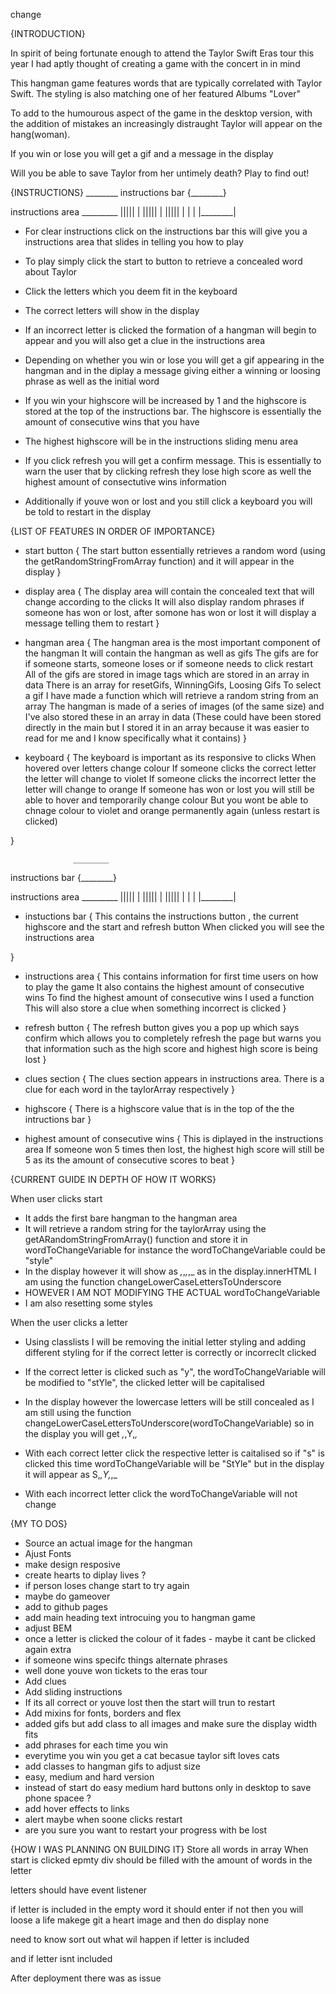 <!-- a guide on what is going to happen in your game in plain english
how you are planning on building it
a list of features the game will include, in order of importance -->

change


{INTRODUCTION}

In spirit of being fortunate enough to attend the Taylor Swift Eras tour this year I had aptly thought of creating a game with the concert in in mind

This hangman game features words that are typically correlated with Taylor Swift. The styling is also matching one of her featured Albums "Lover"

To add to the humourous aspect of the game in the desktop version, with the addition of mistakes an increasingly distraught Taylor will appear on the hang(woman).

If you win or lose you will get a gif and a message in the display

Will you be able to save Taylor from her untimely death?
Play to find out!

{INSTRUCTIONS}
                  ________
instructions bar {________}

instructions area  _________
                  |||||    |
                  |||||    |
                  |||||    |
                  |        |
                  |________|


* For clear instructions click on the instructions bar this will give you a instructions area that slides in telling you how to play

* To play simply click the start to button to retrieve a concealed word about Taylor

* Click the letters which you deem fit in the keyboard

* The correct letters will show in the display

* If an incorrect letter is clicked the formation of a hangman will begin to appear and you will also get a clue in the instructions area

* Depending on whether you win or lose you will get a gif appearing in the hangman and in the diplay a message giving either a winning or loosing phrase as well as the initial word

* If you win your highscore will be increased by 1 and the highscore is stored at the top of the instructions bar. The highscore is essentially the amount of consecutive wins that you have 

* The highest highscore will be in the instructions sliding menu area

* If you click refresh you will get a confirm message. This is essentially to warn the user that by clicking refresh they lose high score as well the highest amount of consectutive wins information

* Additionally if youve won or lost and you still click a keyboard you will be told to restart in the display

{LIST OF FEATURES IN ORDER OF IMPORTANCE}

* start button {
    The start button essentially retrieves a random word (using the getRandomStringFromArray function)
    and it will appear in the display
}

* display area {
    The display area will contain the concealed text that will change according to the clicks
    It will also display random phrases if someone has won or lost, after somone has won or lost it will display  a message telling them to restart
}

* hangman area {
    The hangman area is the most important component of the hangman 
    It will contain the hangman as well as gifs
    The gifs are for if someone starts, someone loses or if someone needs to click restart
    All of the gifs are stored in image tags which are stored in an array in data
    There is an array for resetGifs, WinningGifs, Loosing Gifs
    To select a gif I have made a function which will retrieve a random string from an array
    The hangman is made of a series of images (of the same size) and I've also stored these in an array in data
    (These could have been stored directly in the main but I stored it in an array because it was easier to read for me and I know specifically what it contains)
}

* keyboard {
    The keyboard is important as its responsive to clicks
    When hovered over letters change colour
    If someone clicks the correct letter the letter will change to violet
    If someone clicks the incorrect letter the letter will change to orange
    If someone has won or lost you will still be able to hover and temporarily change colour
    But you wont be able to chnage colour to violet and orange permanently again (unless restart is clicked)

}

                  ________
instructions bar {________}

instructions area  _________
                  |||||    |
                  |||||    |
                  |||||    |
                  |        |
                  |________|


* instuctions bar {
    This contains the instructions button , the current highscore and the start and refresh button
    When clicked you will see the instructions area

}

* instructions area {
    This contains information for first time users on how to play the game 
    It also contains the highest amount of consecutive wins
    To find the highest amount of consecutive wins I used a function
    This will also store a clue when something incorrect is clicked
}

* refresh button {
    The refresh button gives you a pop up which says confirm which allows you to completely refresh the page but warns you that information such as the high score and highest high score is being lost
}

* clues section {
    The clues section appears in instructions area. There is a clue for each word in the taylorArray respectively
}

* highscore {
    There is a highscore value that is in the top of the the intructions bar
}

* highest amount of consecutive wins {
    This is diplayed in the instructions area 
    If someone won 5 times then lost, the highest high score will still be 5 as its the amount of consecutive scores to beat
}

{CURRENT GUIDE IN DEPTH OF HOW IT WORKS}

When user clicks start 

* It adds the first bare hangman to the hangman area
* It will retrieve a random string for the taylorArray using the getARandomStringFromArray() function and store it in wordToChangeVariable
for instance the wordToChangeVariable could be "style" 
* In the display however it will show as _,_,_,_,_ as in the display.innerHTML I am using the function changeLowerCaseLettersToUnderscore
* HOWEVER I AM NOT MODIFYING THE ACTUAL wordToChangeVariable  
* I am also resetting some styles

When the user clicks a letter
* Using classlists I will be removing the initial letter styling and adding different styling for if the correct letter is correctly or incorreclt clicked 
* If the correct letter is clicked such as "y", the wordToChangeVariable will be modified to "stYle",
the clicked letter will be capitalised
* In the display however the lowercase letters will be still concealed as I am still using the function changeLowerCaseLettersToUnderscore(wordToChangeVariable) so in the display you will get _,_,Y,_,_

* With each correct letter click the respective letter is caitalised
so if "s" is clicked this time wordToChangeVariable will be "StYle"
but in the display it will appear as S,_,Y,_,_

* With each incorrect letter click the wordToChangeVariable will not change




{MY TO DOS}
* Source an actual image for the hangman
* Ajust Fonts 
* make design resposive
* create hearts to diplay lives ?
* if person loses change start to try again 
* maybe do gameover
* add to github pages
* add main heading text introcuing you to hangman game
* adjust BEM
* once a letter is clicked the colour of it fades - maybe it cant be clicked again
extra
* if someone wins specifc things alternate phrases
* well done youve won tickets to the eras tour
* Add clues
* Add sliding instructions
* If its all correct or youve lost then the start will trun to restart
* Add mixins for fonts, borders and flex
* added gifs but add class to all images and make sure the display width fits
* add phrases for each time you win
* everytime you win you get a cat becasue taylor sift loves cats
* add classes to hangman gifs to adjust size
* easy, medium and hard version
* instead of start do easy medium hard buttons only in desktop to save phone spacee ?
* add hover effects to links
* alert maybe when soone clicks restart
* are you sure you want to restart your progress with be lost

{HOW I WAS PLANNING ON BUILDING IT}
Store all words in array
When start is clicked epmty div should be filled with the amount of words in the letter


letters should have event listener 

if letter is included in the empty word it should enter
if not then you will loose a life 
makege git a heart image and then do display none 


need to know sort out what wil happen if letter is included 

and if letter isnt included

After deployment there was as issue 


